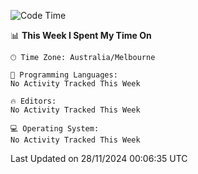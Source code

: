 <!--START_SECTION:waka-->
![Code Time](http://img.shields.io/badge/Code%20Time-3%20hrs%2034%20mins-blue)

📊 **This Week I Spent My Time On** 

```text
🕑︎ Time Zone: Australia/Melbourne

💬 Programming Languages: 
No Activity Tracked This Week

🔥 Editors: 
No Activity Tracked This Week

💻 Operating System: 
No Activity Tracked This Week
```


 Last Updated on 28/11/2024 00:06:35 UTC
<!--END_SECTION:waka-->